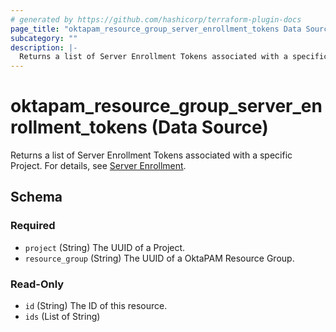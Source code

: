 ```yaml
---
# generated by https://github.com/hashicorp/terraform-plugin-docs
page_title: "oktapam_resource_group_server_enrollment_tokens Data Source - terraform-provider-oktapam"
subcategory: ""
description: |-
  Returns a list of Server Enrollment Tokens associated with a specific Project. For details, see Server Enrollment https://help.okta.com/okta_help.htm?type=oie&id=ext-pam-server-enrollment.
---
```


# oktapam_resource_group_server_enrollment_tokens (Data Source)

Returns a list of Server Enrollment Tokens associated with a specific Project. For details, see [Server Enrollment](https://help.okta.com/okta_help.htm?type=oie&id=ext-pam-server-enrollment).



<!-- schema generated by tfplugindocs -->
## Schema

### Required

- `project` (String) The UUID of a Project.
- `resource_group` (String) The UUID of a OktaPAM Resource Group.

### Read-Only

- `id` (String) The ID of this resource.
- `ids` (List of String)
